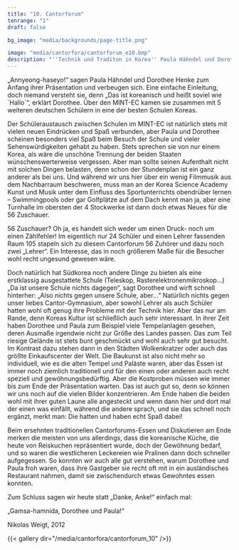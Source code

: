 ```yaml
---
title: "10. Cantorforum"
tenrange: "1"
draft: false

bg_image: "media/backgrounds/page-title.png"

image: "media/cantorfora/cantorforum_e10.bmp"
description: "''Technik und Traditon in Korea'' Paula Hähndel und Dorothee Henke"
---
```


„Annyeong-haseyo!“ sagen Paula Hähndel und Dorothee Henke zum Anfang ihrer Präsentation und verbeugen sich. Eine einfache Einleitung, doch niemand versteht sie, denn „Das ist koreanisch und heißt soviel wie ´Hallo´“, erklärt Dorothee. Über den MINT-EC kamen sie zusammen mit 5 weiteren deutschen Schülern in eine der besten Schulen Koreas.

Der Schüleraustausch zwischen Schulen im MINT-EC ist natürlich stets mit vielen neuen Eindrücken und Spaß verbunden, aber Paula und Dorothee scheinen besonders viel Spaß beim Besuch der Schule und vieler Sehenswürdigkeiten gehabt zu haben. Stets sprechen sie von nur einem Korea, als wäre die unschöne Trennung der beiden Staaten wünschenswerterweise vergessen. Aber man sollte seinen Aufenthalt nicht mit solchen Dingen belasten, denn schon der Stundenplan ist ein ganz anderer als bei uns. Und während wir uns hier über ein wenig Filmmusik aus dem Nachbarraum beschweren, muss man an der Korea Science Academy Kunst und Musik unter dem Einfluss des Sportunterrichts obendrüber lernen – Swimmingpools oder gar Golfplätze auf dem Dach kennt man ja, aber eine Turnhalle im obersten der 4 Stockwerke ist dann doch etwas Neues für die 56 Zuschauer.

56 Zuschauer? Oh ja, es handelt sich weder um einen Druck- noch um einen Zählfehler! Im eigentlich nur 24 Schüler und einen Lehrer fassenden Raum 105 stapeln sich zu diesem Cantorforum 56 Zuhörer und dazu noch zwei „Lehrer“. Ein Interesse, das in noch größerem Maße für die Besucher wohl recht ungesund gewesen wäre.

Doch natürlich hat Südkorea noch andere Dinge zu bieten als eine erstklassig ausgestattete Schule (Teleskop, Rasterelektronenmikroskop...) „Da ist unsere Schule nichts dagegen“, sagt Dorothee und wirft schnell hinterher: „Also nichts gegen unsere Schule, aber...“ Natürlich nichts gegen unser liebes Cantor-Gymnasium, aber sowohl Lehrer als auch Schüler hatten wohl oft genug ihre Probleme mit der Technik hier. Aber das nur am Rande, denn Koreas Kultur ist schließlich auch sehr interessant. In ihrer Zeit haben Dorothee und Paula zum Beispiel viele Tempelanlagen gesehen, deren Ausmaße irgendwie nicht zur Größe des Landes passen. Das zum Teil riesige Gelände ist stets bunt geschmückt und wohl auch sehr gut besucht. Im Kontrast dazu stehen dann in den Städten Wolkenkratzer oder auch das größte Einkaufscenter der Welt. Die Baukunst ist also nicht mehr so individuell, wie es die alten Tempel und Paläste waren, aber das Essen ist immer noch ziemlich traditionell und für den einen oder anderen auch recht speziell und gewöhnungsbedürftig. Aber die Kostproben müssen wie immer bis zum Ende der Präsentation warten. Das ist auch gut so, denn so können wir uns noch auf die vielen Bilder konzentrieren. Am Ende haben die beiden wohl mit ihrer guten Laune alle angesteckt und wenn dann hier und dort mal der einen was einfällt, während die andere sprach, und sie das schnell noch ergänzt, merkt man: Die hatten und haben echt Spaß dabei!

Beim ersehnten traditionellen Cantorforums-Essen und Diskutieren am Ende merken die meisten von uns allerdings, dass die koreanische Küche, die heute von Reiskuchen repräsentiert wurde, doch der Gewöhnung bedarf, und so waren die westlicheren Leckereien wie Pralinen dann doch schneller aufgegessen. So konnten wir auch alle gut verstehen, warum Dorothee und Paula froh waren, dass ihre Gastgeber sie recht oft mit in ein ausländisches Restaurant nahmen, damit sie zwischendurch etwas Gewohntes essen konnten.

Zum Schluss sagen wir heute statt „Danke, Anke!“ einfach mal:

„Gamsa-hamnida, Dorothee und Paula!“

Nikolas Weigt, 2012

{{< gallery dir="/media/cantorfora/cantorforum_10" />}}
